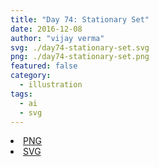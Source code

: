 ```yaml
---
title: "Day 74: Stationary Set"
date: 2016-12-08
author: "vijay verma"
svg: ./day74-stationary-set.svg
png: ./day74-stationary-set.png
featured: false
category:
  - illustration
tags:
  - ai
  - svg
---
```

<li><a href="./day74-stationary-set.png" download className="btn-png">PNG</a></li>
<li><a href="./day74-stationary-set.svg" download className="btn-svg">SVG</a></li>
